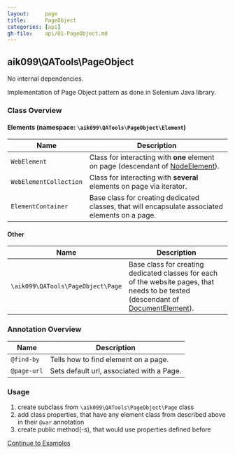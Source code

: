 ```yaml
---
layout:     page
title:      PageObject
categories: [api]
gh-file:    api/01-PageObject.md
---
```


## aik099\QATools\PageObject
No internal dependencies.

Implementation of Page Object pattern as done in Selenium Java library.

### Class Overview

#### Elements (namespace: `\aik099\QATools\PageObject\Element`) 

| Name | Description |
| ------------- | ------------- |
| `WebElement` | Class for interacting with __one__ element on page (descendant of [NodeElement](http://mink.behat.org/api/behat/mink/element/nodeelement.html)). |
| `WebElementCollection` | Class for interacting with __several__ elements on page via iterator. |
| `ElementContainer` | Base class for creating dedicated classes, that will encapsulate associated elements on a page. |

#### Other

| Name | Description |
| ------------- | ------------- |
| `\aik099\QATools\PageObject\Page` | Base class for creating dedicated classes for each of the website pages, that needs to be tested (descendant of [DocumentElement](http://mink.behat.org/api/behat/mink/element/documentelement.html)). |

### Annotation Overview

| Name | Description |
| ------------- | ------------- |
| `@find-by` | Tells how to find element on a page. |
| `@page-url` | Sets default url, associated with a Page. |

### Usage

1. create subclass from `\aik099\QATools\PageObject\Page` class
2. add class properties, that have any element class from described above in their `@var` annotation
3. create public method(-s), that would use properties defined before

[Continue to Examples](/examples/01-PageObject)
